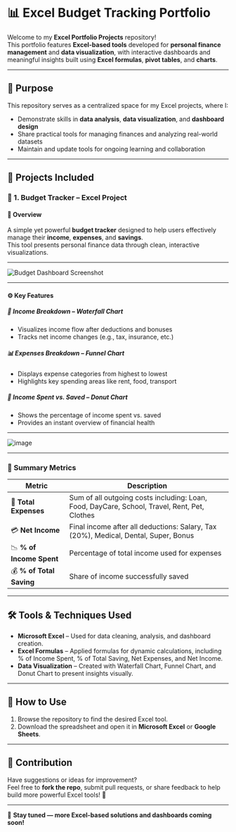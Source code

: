 # 📊 Excel  Budget Tracking Portfolio 

Welcome to my **Excel Portfolio Projects** repository!  
This portfolio features **Excel-based tools** developed for **personal finance management** and **data visualization**, with interactive dashboards and meaningful insights built using **Excel formulas**, **pivot tables**, and **charts**.

---

## 🧭 Purpose

This repository serves as a centralized space for my Excel projects, where I:

- Demonstrate skills in **data analysis**, **data visualization**, and **dashboard design**
- Share practical tools for managing finances and analyzing real-world datasets
- Maintain and update tools for ongoing learning and collaboration

---

## 📁 Projects Included

### 🔹 1. Budget Tracker – Excel Project

#### 🎯 Overview  
A simple yet powerful **budget tracker** designed to help users effectively manage their **income**, **expenses**, and **savings**.  
This tool presents personal finance data through clean, interactive visualizations.

---

![Budget Dashboard Screenshot](https://github.com/user-attachments/assets/109961bc-4511-4f26-b503-9a04c8569a89)

---
#### ⚙️ Key Features

##### 💸 Income Breakdown – *Waterfall Chart*
- Visualizes income flow after deductions and bonuses
- Tracks net income changes (e.g., tax, insurance, etc.)

##### 📊 Expenses Breakdown – *Funnel Chart*
- Displays expense categories from highest to lowest
- Highlights key spending areas like rent, food, transport

##### 🍩 Income Spent vs. Saved – *Donut Chart*
- Shows the percentage of income spent vs. saved
- Provides an instant overview of financial health

---

![image](https://github.com/user-attachments/assets/86b82f41-d059-4163-a02b-1ee2d54bce78)

---
### 📌 Summary Metrics

| Metric                   | Description                                                                 |
|------------------------------|-----------------------------------------------------------------------------|
| 🧾 **Total Expenses**       | Sum of all outgoing costs including: Loan, Food, DayCare, School, Travel, Rent, Pet, Clothes |
| 💳 **Net Income**           | Final income after all deductions: Salary, Tax (20%), Medical, Dental, Super, Bonus |
| 📉 **% of Income Spent**    | Percentage of total income used for expenses                               |
| 💰 **% of Total Saving**    | Share of income successfully saved                                          |

---


## 🛠 Tools & Techniques Used

- **Microsoft Excel** – Used for data cleaning, analysis, and dashboard creation.
- **Excel Formulas** – Applied formulas for dynamic calculations, including % of Income Spent, % of Total Saving, Net Expenses, and Net Income.
- **Data Visualization** – Created with Waterfall Chart, Funnel Chart, and Donut Chart to present insights visually.

---

## 📘 How to Use

1. Browse the repository to find the desired Excel tool.
2. Download the spreadsheet and open it in **Microsoft Excel** or **Google Sheets**.

---

## 🤝 Contribution

Have suggestions or ideas for improvement?  
Feel free to **fork the repo**, submit pull requests, or share feedback to help build more powerful Excel tools! 🚀

---

🔹 **Stay tuned — more Excel-based solutions and dashboards coming soon!**

